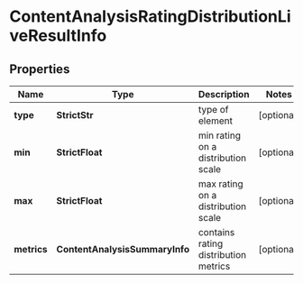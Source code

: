 # ContentAnalysisRatingDistributionLiveResultInfo


## Properties

| Name | Type | Description | Notes |
|------------ | ------------- | ------------- | -------------|
**type** | **StrictStr** | type of element |[optional]|
**min** | **StrictFloat** | min rating on a distribution scale |[optional]|
**max** | **StrictFloat** | max rating on a distribution scale |[optional]|
**metrics** | **ContentAnalysisSummaryInfo** | contains rating distribution metrics |[optional]|